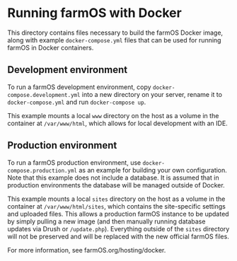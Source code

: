# Running farmOS with Docker

This directory contains files necessary to build the farmOS Docker image, along
with example `docker-compose.yml` files that can be used for running farmOS in
Docker containers.

## Development environment

To run a farmOS development environment, copy `docker-compose.development.yml`
into a new directory on your server, rename it to `docker-compose.yml` and run
`docker-compose up`.

This example mounts a local `www` directory on the host as a volume in the
container at `/var/www/html`, which allows for local development with an IDE.

## Production environment

To run a farmOS production environment, use `docker-compose.production.yml` as
an example for building your own configuration. Note that this example does not
include a database. It is assumed that in production environments the database
will be managed outside of Docker.

This example mounts a local `sites` directory on the host as a volume in the
container at `/var/www/html/sites`, which contains the site-specific settings
and uploaded files. This allows a production farmOS instance to be updated by
simply pulling a new image (and then manually running database updates via Drush
or `/update.php`). Everything outside of the `sites` directory will not be
preserved and will be replaced with the new official farmOS files.

For more information, see farmOS.org/hosting/docker.
